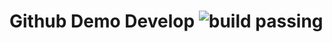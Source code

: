 # Github Demo Develop ![build passing](http://18.222.151.49:8080/buildStatus/icon?job=maven-compile)
